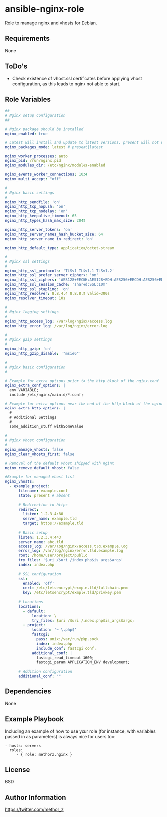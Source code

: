 ansible-nginx-role
=========

Role to manage nginx and vhosts for Debian.

Requirements
------------

None

ToDo's
------------

- Check existence of vhost.ssl certificates before applying vhost configuration, as this leads to nginx not able to start.

Role Variables
--------------
```YAML
##
# Nginx setup configuration
##

# Nginx package should be installed
nginx_enabled: true

# Latest will install and update to latest versions, present will not update
nginx_packages_mode: latest # present|latest

nginx_worker_processes: auto
nginx_pid: /run/nginx.pid
nginx_modules_dir: /etc/nginx/modules-enabled

nginx_events_worker_connections: 1024
nginx_multi_accept: "off"

#
# Nginx basic settings
#
nginx_http_sendfile: 'on'
nginx_http_tcp_nopush: 'on'
nginx_http_tcp_nodelay: 'on'
nginx_http_keepalive_timeout: 65
nginx_http_types_hash_max_size: 2048

nginx_http_server_tokens: 'on'
nginx_http_server_names_hash_bucket_size: 64
nginx_http_server_name_in_redirect: 'on'

nginx_http_default_type: application/octet-stream

#
# Nginx ssl settings
#
nginx_http_ssl_protocols: 'TLSv1 TLSv1.1 TLSv1.2'
nginx_http_ssl_prefer_server_ciphers: 'on'
nginx_http_ssl_ciphers: 'AES128+EECDH:AES128+EDH:AES256+EECDH:AES256+EDH:!aNULL'
nginx_http_ssl_session_cache: 'shared:SSL:10m'
nginx_http_ssl_stapling: 'on'
nginx_http_resolver: 8.8.4.4 8.8.8.8 valid=300s
nginx_resolver_timeout: 10s

#
# Nginx logging settings
#
nginx_http_access_log: /var/log/nginx/access.log
nginx_http_error_log: /var/log/nginx/error.log

#
# Nginx gzip settings
#
nginx_http_gzip: 'on'
nginx_http_gzip_disable: '"msie6"'

#
# Nginx basic configuration
#

# Example for extra options prior to the http block of the nginx.conf
nginx_extra_conf_options: |
  env VARIABLE;
  include /etc/nginx/main.d/*.conf;

# Example for extra options near the end of the http block of the nginx.conf
nginx_extra_http_options: |
  #
  # Additional Settings
  #
  some_addition_stuff withSomeValue

#
# Nginx vhost configuration
#
nginx_manage_vhosts: false
nginx_clear_vhosts_first: false

# Removal of the default vhost shipped with nginx
nginx_remove_default_vhost: false

#Example for managed vhost list
nginx_vhosts:
  - example_project:
      filename: example.conf
      state: present # absent
      
      # Redirection to https
      redirect:
        listen: 1.2.3.4:80
        server_name: example.tld
        target: https://example.tld
      
      # Basic setup
      listen: 1.2.3.4:443
      server_name: abc.tld
      access_log: /var/log/nginx/access.tld.example.log
      error_log: /var/log/nginx/error.tld.example.log
      root: /home/user/project/public
      try_files: '$uri /$uri /index.php$is_args$args'
      index: index.php
      
      # SSL configuration
      ssl:
        enabled: 'off'
        cert: /etc/letsencrypt/exmple.tld/fullchain.pem
        key: /etc/letsencrypt/exmple.tld/privkey.pem
      
      # Locations
      locations:
        - default:
            location: \
            try_files: $uri /$uri /index.php$is_args$args;
        - project:
            location: '~ \.php$'
            fastcgi:
              pass: unix:/var/run/php.sock
              index: index.php
              include_conf: fastcgi.conf;
            additional_conf: |
              fastcgi_read_timeout 3600;
              fastcgi_param APPLICATION_ENV development;
              
      # Addition configuration
      additional_conf: ""
```

Dependencies
------------

None

Example Playbook
----------------

Including an example of how to use your role (for instance, with variables passed in as parameters) is always nice for users too:

    - hosts: servers
      roles:
         - { role: methorz.nginx }

License
-------

BSD

Author Information
------------------

https://twitter.com/methor_z
